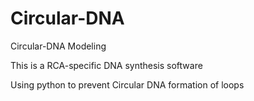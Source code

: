 # Circular-DNA

Circular-DNA Modeling


This is a RCA-specific DNA synthesis software

Using python to prevent Circular DNA  formation of loops

